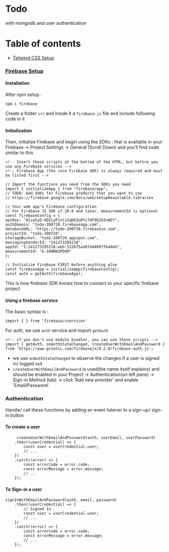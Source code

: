 # Todo

with mongodb and user authentication

# Table of contents

- [Tailwind CSS Setup](#tailwind-css-setuphttpswwwyoutubecomwatchvztjxyiq0nquab_channeljamesqquick)

### [Firebase Setup](https://www.youtube.com/watch?v=rQvOAnNvcNQ&ab_channel=Firebase)

#### Installation

After npm setup :

    npm i firebase

Create a folder `src` and inside it a `firebase.js` file and include following code in it

#### Initialization

Then, initialize Firebase and begin using the SDKs : that is available in your Firebase -> Project Settings -> General (Scroll Down) and you'll find code similar to this

    <!-- Insert these scripts at the bottom of the HTML, but before you use any Firebase services -->
    <!-- Firebase App (the core Firebase SDK) is always required and must be listed first -->
    
    // Import the functions you need from the SDKs you need
    import { initializeApp } from "firebase/app";
    // TODO: Add SDKs for Firebase products that you want to use
    // https://firebase.google.com/docs/web/setup#available-libraries

    // Your web app's Firebase configuration
    // For Firebase JS SDK v7.20.0 and later, measurementId is optional
    const firebaseConfig = {
    apiKey: "AIzaSyD-dQ1LyPjots2qb6ZoDYz74F9G2GInAEY",
    authDomain: "todo-200720.firebaseapp.com",
    databaseURL: "https://todo-200720.firebaseio.com",
    projectId: "todo-200720",
    storageBucket: "todo-200720.appspot.com",
    messagingSenderId: "241273295218",
    appId: "1:241273295218:web:5126f5ad87dd409ffb4deb",
    measurementId: "G-10HRN3PDGM"
    };

    // Initialize Firebase FIRST before anything else
    const firebaseApp = initializeApp(firebaseConfig);
    const auth = getAuth(firebaseApp);

This is how firebase SDK knows how to connect to your specific firebase project

#### Using a firebase service

The basic syntax is :

    import { } from 'firebase/<service>'

For auth, we use `auth` service and import `getAuth`

    <!-- if you don't use module bundler, you can use these scripts -->
    import { getAuth, onAuthStateChanged, createUserWithEmailAndPassword } from 'https://www.gstatic.com/firebasejs/9.2.0/firebase-auth.js';

- we use `onAuthStateChanged` to observe the changes if a user is signed in/ logged out
- `createUserWithEmailAndPassword` is used(the name itself explains) and should be enabled in your Project -> Authentication(on left pane) -> Sign-in Method (tab) -> click 'Add new provider' and enable 'Email/Password'.

### Authentication

Handle/ call these functions by adding an event listener to a sign-up/ sign-in button

#### To create a user

         createUserWithEmailAndPassword(auth, userEmail, userPassword)
        .then((userCredential) => {
            const user = userCredential.user;
            // ...
        })
        .catch((error) => {
            const errorCode = error.code;
            const errorMessage = error.message;
            // ..
        });


#### To Sign-in a user


    signInWithEmailAndPassword(auth, email, password)
        .then((userCredential) => {
            // Signed in 
            const user = userCredential.user;
            // ...
        })
        .catch((error) => {
            const errorCode = error.code;
            const errorMessage = error.message;
            // ...
        });